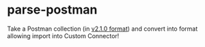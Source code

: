 # parse-postman
Take a Postman collection (in [v2.1.0 format](https://schema.postman.com/collection/json/v2.1.0/draft-07/collection.json)) and convert into format allowing import into Custom Connector!